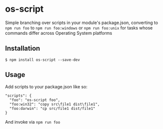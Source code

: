 # os-script
Simple branching over scripts in your module's package.json, converting to `npm run foo` to `npm run foo:windows` or `npm run foo:unix` for tasks whose commands differ across Operating System platforms

## Installation
    $ npm install os-script --save-dev

## Usage
Add scripts to your package.json like so:

    "scripts": {
      "foo": "os-script foo",
      "foo:win32": "copy src\file1 dist\file1",
      "foo:darwin": "cp src/file1 dist/file1"
    }

And invoke via `npm run foo`
